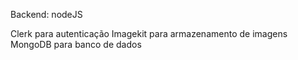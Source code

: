Backend: nodeJS

Clerk para autenticação
Imagekit para armazenamento de imagens
MongoDB para banco de dados


